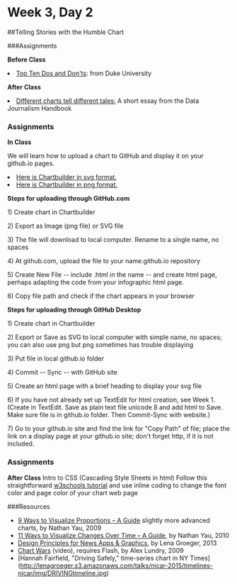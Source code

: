 # Week 3, Day 2 
##Telling Stories with the Humble Chart

###Assignments

**Before Class**

<li><a href=http://guides.library.duke.edu/datavis/topten>Top Ten Dos and Don'ts</a>: from Duke University</l1>

**After Class**
<li><a href="http://datajournalismhandbook.org/1.0/en/delivering_data_6.html">Different charts tell different tales:</a> A short essay from the Data Journalism Handbook</li>

<h3>Assignments</h3>

**In Class**

We will learn how to upload a chart to GitHub and display it on your github.io pages.
<li><a href="http://jacklule.github.io/pages/SVGtest.html">Here is Chartbuilder in svg format.</a></li>
<li><a href="http://jacklule.github.io/pages/PNGtest.html">Here is Chartbuilder in png format.</a></li>

**Steps for uploading through GitHub.com**
<p>1) Create chart in Chartbuilder</p>
<p>2) Export as Image (png file) or SVG file 
<p>3) The file will download to local computer. Rename to a single name, no spaces</p>
<p>4) At github.com, upload the file to your name.github.io repository</p>
<p>5) Create New File -- include .html in the name -- and create html page, perhaps adapting the code from your infographic html page.</p>
<p>6) Copy file path and check if the chart appears in your browser</p>

**Steps for uploading through GitHub Desktop**
<p>1) Create chart in Chartbuilder</p>
<p>2) Export or Save as SVG to local computer with simple name, no spaces; you can also use png but png sometimes has trouble displaying</p>
<p>3) Put file in local github.io folder</p>
<p>4) Commit -- Sync -- with GitHub site</p>
<p>5) Create an html page with a brief heading to display your svg file</p>
<p>6) If you have not already set up TextEdit for html creation, see Week 1. (Create in TextEdit. Save as plain text file unicode 8 and add html to Save. Make sure file is in github.io folder. Then Commit-Sync with website.)</p>
<p>7) Go to your github.io site and find the link for "Copy Path" of file; place the link on a display page at your github.io site; don't forget http, if it is not included.</p>

<h3>Assignments</h3>

**After Class**
Intro to CSS (Cascading Style Sheets in html)
Follow this straightforward [w3schools tutorial](http://www.w3schools.com/html/html_css.asp) and use inline coding to change the font color and page color of your chart web page

###Resources
- [9 Ways to Visualize Proportions – A Guide](http://flowingdata.com/2009/11/25/9-ways-to-visualize-proportions-a-guide/) slightly more advanced charts, by Nathan Yau, 2009
- [11 Ways to Visualize Changes Over Time – A Guide](http://flowingdata.com/2010/01/07/11-ways-to-visualize-changes-over-time-a-guide/), by Nathan Yau, 2010
- [Design Principles for News Apps & Graphics](http://www.propublica.org/nerds/item/design-principles-for-news-apps-graphics), by Lena Groeger, 2013
- [Chart Wars](http://www.targetpointconsulting.com/ToThePoint/2010/01/05/chart-wars) (video), requires Flash, by Alex Lundry, 2009
- [Hannah Fairfield, "Driving Safely," time-series chart in NY Times]
(http://lenagroeger.s3.amazonaws.com/talks/nicar-2015/timelines-nicar/img/DRIVINGtimeline.jpg)

